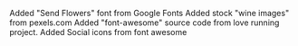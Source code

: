 Added "Send Flowers" font from Google Fonts 
Added stock "wine images" from pexels.com
Added "font-awesome" source code from love running project.
Added Social icons from font awesome


